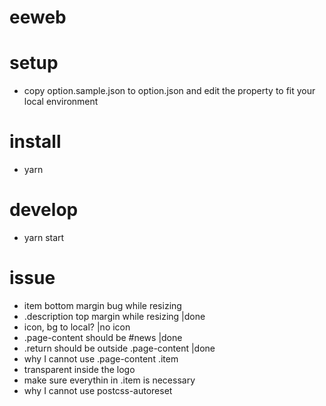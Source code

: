 eeweb
=====

# setup
* copy option.sample.json to option.json and edit the property to fit your local environment

# install
* yarn

# develop
* yarn start

# issue
* item bottom margin bug while resizing
* .description top margin while resizing |done
* icon, bg to local? |no icon
* .page-content should be #news |done
* .return should be outside .page-content |done
* why I cannot use .page-content .item
* transparent inside the logo
* make sure everythin in .item is necessary
* why I cannot use postcss-autoreset
